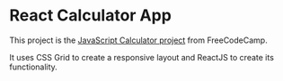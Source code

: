 # React Calculator App

This project is the [JavaScript Calculator project](https://www.freecodecamp.org/learn/front-end-development-libraries/front-end-development-libraries-projects/build-a-javascript-calculator) from FreeCodeCamp.

It uses CSS Grid to create a responsive layout and ReactJS to create its functionality.